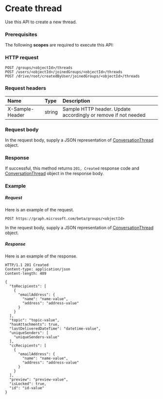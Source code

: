 # Create thread

Use this API to create a new thread.
### Prerequisites
The following **scopes** are required to execute this API: 
### HTTP request
<!-- { "blockType": "ignored" } -->
```http
POST /groups/<objectId>/threads
POST /users/<objectId>/joinedGroups/<objectId>/threads
POST /drive/root/createdByUser/joinedGroups/<objectId>/threads

```
### Request headers
| Name       | Type | Description|
|:---------------|:--------|:----------|
| X-Sample-Header  | string  | Sample HTTP header. Update accordingly or remove if not needed|

### Request body
In the request body, supply a JSON representation of [ConversationThread](../resources/conversationthread.md) object.


### Response
If successful, this method returns `201, Created` response code and [ConversationThread](../resources/conversationthread.md) object in the response body.

### Example
##### Request
Here is an example of the request.
<!-- {
  "blockType": "request",
  "name": "create_conversationthread_from_group"
}-->
```http
POST https://graph.microsoft.com/beta/groups/<objectId>
```
In the request body, supply a JSON representation of [ConversationThread](../resources/conversationthread.md) object.
##### Response
Here is an example of the response.
<!-- {
  "blockType": "response",
  "truncated": false,
  "@odata.type": "microsoft.graph.conversationthread"
} -->
```http
HTTP/1.1 201 Created
Content-type: application/json
Content-length: 489

{
  "toRecipients": [
    {
      "emailAddress": {
        "name": "name-value",
        "address": "address-value"
      }
    }
  ],
  "topic": "topic-value",
  "hasAttachments": true,
  "lastDeliveredDateTime": "datetime-value",
  "uniqueSenders": [
    "uniqueSenders-value"
  ],
  "ccRecipients": [
    {
      "emailAddress": {
        "name": "name-value",
        "address": "address-value"
      }
    }
  ],
  "preview": "preview-value",
  "isLocked": true,
  "id": "id-value"
}
```

<!-- uuid: 8fcb5dbc-d5aa-4681-8e31-b001d5168d79
2015-10-25 14:57:30 UTC -->
<!-- {
  "type": "#page.annotation",
  "description": "Create thread",
  "keywords": "",
  "section": "documentation",
  "tocPath": ""
}-->